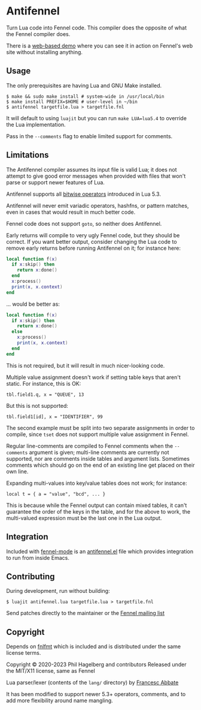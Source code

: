 # Antifennel

Turn Lua code into Fennel code. This compiler does the opposite of
what the Fennel compiler does.

There is a [web-based demo](https://fennel-lang.org/see) where you can
see it in action on Fennel's web site without installing anything.

## Usage

The only prerequisites are having Lua and GNU Make installed.

    $ make && sudo make install # system-wide in /usr/local/bin
    $ make install PREFIX=$HOME # user-level in ~/bin
    $ antifennel targetfile.lua > targetfile.fnl

It will default to using `luajit` but you can run `make LUA=lua5.4` to
override the Lua implementation.

Pass in the `--comments` flag to enable limited support for comments.

## Limitations

The Antifennel compiler assumes its input file is valid Lua; it does
not attempt to give good error messages when provided with files that
won't parse or support newer features of Lua.

Antifennel supports all [bitwise operators](https://www.lua.org/manual/5.3/manual.html#3.4.2)
introduced in Lua 5.3.

Antifennel will never emit variadic operators, hashfns, or pattern
matches, even in cases that would result in much better code.

Fennel code does not support `goto`, so neither does Antifennel.

Early returns will compile to very ugly Fennel code, but they should
be correct. If you want better output, consider changing the Lua code
to remove early returns before running Antifennel on it; for instance
here:

```lua
local function f(x)
  if x:skip() then
    return x:done()
  end
  x:process()
  print(x, x.context)
end
```

... would be better as:

```lua
local function f(x)
  if x:skip() then
    return x:done()
  else
    x:process()
    print(x, x.context)
  end
end
```

This is not required, but it will result in much nicer-looking code.

Multiple value assignment doesn't work if setting table keys that
aren't static. For instance, this is OK:

    tbl.field1.q, x = "QUEUE", 13

But this is not supported:

    tbl.field1[id], x = "IDENTIFIER", 99

The second example must be split into two separate assignments in
order to compile, since `tset` does not support multiple value
assignment in Fennel.

Regular line-comments are compiled to Fennel comments when the
`--comments` argument is given; multi-line comments are currently not
supported, nor are comments inside tables and argument
lists. Sometimes comments which should go on the end of an existing
line get placed on their own line.

Expanding multi-values into key/value tables does not work; for instance:

    local t = { a = "value", "bcd", ... }

This is because while the Fennel output can contain mixed tables, it
can't guarantee the order of the keys in the table, and for the above to
work, the multi-valued expression must be the last one in the Lua output.

## Integration

Included with
[fennel-mode](https://git.sr.ht/~technomancy/fennel-mode/)
is an
[antifennel.el](https://git.sr.ht/~technomancy/fennel-mode/tree/main/item/antifennel.el)
file which provides integration to run from inside Emacs.

## Contributing

During development, run without building:

    $ luajit antifennel.lua targetfile.lua > targetfile.fnl

Send patches directly to the maintainer or the
[Fennel mailing list](https://lists.sr.ht/%7Etechnomancy/fennel)

## Copyright

Depends on [fnlfmt](https://git.sr.ht/~technomancy/fnlfmt) which is
included and is distributed under the same license terms.

Copyright © 2020-2023 Phil Hagelberg and contributors
Released under the MIT/X11 license, same as Fennel

Lua parser/lexer (contents of the `lang/` directory) 
by [Francesc Abbate](https://github.com/franko/luajit-lang-toolkit)

It has been modified to support newer 5.3+ operators, comments, and to
add more flexibility around name mangling.
